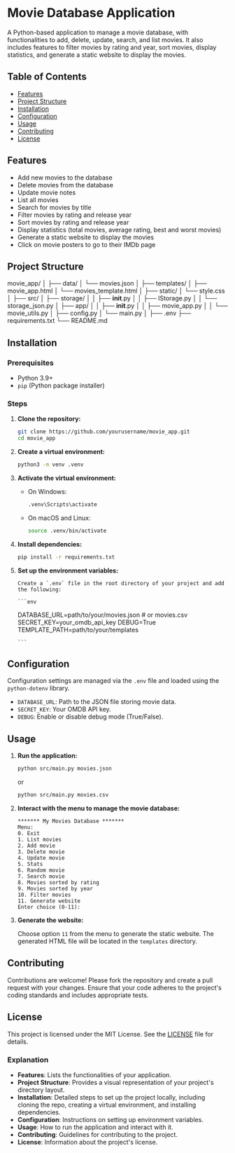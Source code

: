 # Movie Database Application

A Python-based application to manage a movie database, with functionalities to add, delete, update, search, and list movies. It also includes features to filter movies by rating and year, sort movies, display statistics, and generate a static website to display the movies.

## Table of Contents

- [Features](#features)
- [Project Structure](#project-structure)
- [Installation](#installation)
- [Configuration](#configuration)
- [Usage](#usage)
- [Contributing](#contributing)
- [License](#license)

## Features

- Add new movies to the database
- Delete movies from the database
- Update movie notes
- List all movies
- Search for movies by title
- Filter movies by rating and release year
- Sort movies by rating and release year
- Display statistics (total movies, average rating, best and worst movies)
- Generate a static website to display the movies
- Click on movie posters to go to their IMDb page

## Project Structure

movie_app/
│
├── data/
│ └── movies.json
│
├── templates/
│ ├── movie_app.html
│ └── movies_template.html
│
├── static/
│ └── style.css
│
├── src/
│ ├── storage/
│ │ ├── **init**.py
│ │ ├── IStorage.py
│ │ └── storage_json.py
│ ├── app/
│ │ ├── **init**.py
│ │ ├── movie_app.py
│ │ └── movie_utils.py
│ ├── config.py
│ └── main.py
│
├── .env
├── requirements.txt
└── README.md

## Installation

### Prerequisites

- Python 3.9+
- `pip` (Python package installer)

### Steps

1.  **Clone the repository:**

    ```sh
    git clone https://github.com/yourusername/movie_app.git
    cd movie_app
    ```

2.  **Create a virtual environment:**

    ```sh
    python3 -m venv .venv
    ```

3.  **Activate the virtual environment:**

    - On Windows:
      ```sh
      .venv\Scripts\activate
      ```
    - On macOS and Linux:
      ```sh
      source .venv/bin/activate
      ```

4.  **Install dependencies:**

    ```sh
    pip install -r requirements.txt
    ```

5.  **Set up the environment variables:**

        Create a `.env` file in the root directory of your project and add the following:

        ```env

    DATABASE_URL=path/to/your/movies.json # or movies.csv
    SECRET_KEY=your_omdb_api_key
    DEBUG=True
    TEMPLATE_PATH=path/to/your/templates

        ```

## Configuration

Configuration settings are managed via the `.env` file and loaded using the `python-dotenv` library.

- `DATABASE_URL`: Path to the JSON file storing movie data.
- `SECRET_KEY`: Your OMDB API key.
- `DEBUG`: Enable or disable debug mode (True/False).

## Usage

1. **Run the application:**

   ```sh
   python src/main.py movies.json
   ```

   or

   ```sh
   python src/main.py movies.csv
   ```

2. **Interact with the menu to manage the movie database:**

   ```
   ******* My Movies Database *******
   Menu:
   0. Exit
   1. List movies
   2. Add movie
   3. Delete movie
   4. Update movie
   5. Stats
   6. Random movie
   7. Search movie
   8. Movies sorted by rating
   9. Movies sorted by year
   10. Filter movies
   11. Generate website
   Enter choice (0-11):
   ```

3. **Generate the website:**

   Choose option `11` from the menu to generate the static website. The generated HTML file will be located in the `templates` directory.

## Contributing

Contributions are welcome! Please fork the repository and create a pull request with your changes. Ensure that your code adheres to the project's coding standards and includes appropriate tests.

## License

This project is licensed under the MIT License. See the [LICENSE](LICENSE) file for details.

### Explanation

- **Features**: Lists the functionalities of your application.
- **Project Structure**: Provides a visual representation of your project's directory layout.
- **Installation**: Detailed steps to set up the project locally, including cloning the repo, creating a virtual environment, and installing dependencies.
- **Configuration**: Instructions on setting up environment variables.
- **Usage**: How to run the application and interact with it.
- **Contributing**: Guidelines for contributing to the project.
- **License**: Information about the project's license.
